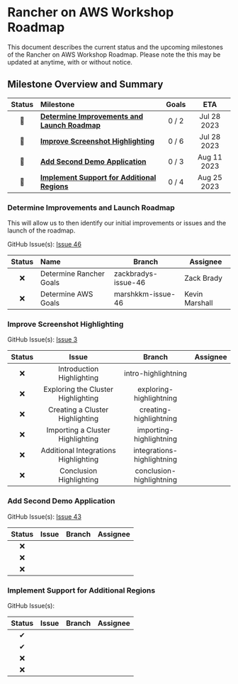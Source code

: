 # Rancher on AWS Workshop Roadmap

This document describes the current status and the upcoming milestones of the Rancher on AWS Workshop Roadmap. Please note the this may be updated at anytime, with or without notice.

## Milestone Overview and Summary

| Status | Milestone | Goals | ETA |
| :---: | :--- | :---: | :---: |
| 🚀 | **[Determine Improvements and Launch Roadmap](#determine-improvements-and-launch-roadmap)** | 0 / 2 | Jul 28 2023 |
| 🚀 | **[Improve Screenshot Highlighting](#improve-screenshot-highlighting)** | 0 / 6 | Jul 28 2023 |
| 🚀 | **[Add Second Demo Application](#add-second-demo-applications)** | 0 / 3 | Aug 11 2023 |
| 🚀 | **[Implement Support for Additional Regions](#implement-support-for-additional-regions)** | 0 / 4 | Aug 25 2023 |

### Determine Improvements and Launch Roadmap

This will allow us to then identify our initial improvements or issues and the launch of the roadmap.

GitHub Issue(s): [Issue 46](https://github.com/aws-samples/rancher-on-aws-workshop/issues/46)

| Status | Name | Branch | Assignee |
| :---: | :--- | --- | --- |
| ❌ | Determine Rancher Goals | zackbradys-issue-46 | Zack Brady |
| ❌ | Determine AWS Goals | marshkkm-issue-46 | Kevin Marshall |

### Improve Screenshot Highlighting

GitHub Issue(s): [Issue 3](https://github.com/aws-samples/rancher-on-aws-workshop/issues/3)

| Status | Issue | Branch | Assignee |
| :---: | :---: | :---: | :---: |
| ❌ | Introduction Highlighting | intro-highlightning | |
| ❌ | Exploring the Cluster Highlighting | exploring-highlightning | |
| ❌ | Creating a Cluster Highlighting | creating-highlightning | |
| ❌ | Importing a Cluster Highlighting | importing-highlightning | |
| ❌ | Additional Integrations Highlighting | integrations-highlightning | |
| ❌ | Conclusion Highlighting | conclusion-highlightning | |

### Add Second Demo Application

GitHub Issue(s): [Issue 43](https://github.com/aws-samples/rancher-on-aws-workshop/issues/43)

| Status | Issue | Branch | Assignee |
| :---: | :---: | :---: | :---: |
| ❌ | | | |
| ❌ | | | |
| ❌ | | | |

### Implement Support for Additional Regions

GitHub Issue(s):

| Status | Issue | Branch | Assignee |
| :---: | :---: | :---: | :---: |
| ✔ | | | |
| ✔ | | | |
| ❌ | | | |
| ❌ | | | |